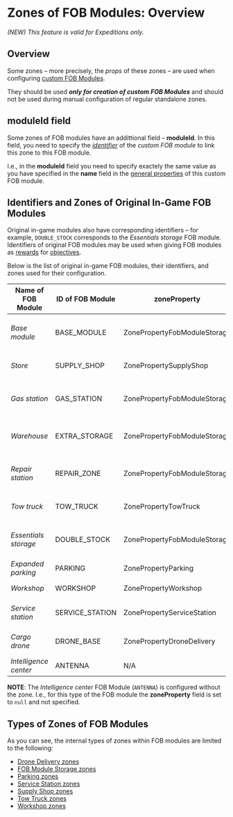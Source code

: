 # Zones of FOB Modules: Overview

*(NEW) This feature is valid for Expeditions only.*

## Overview
Some zones – more precisely, the *props* of these zones – are used when configuring [custom FOB Modules][custom_fob_modules].

They should be used ***only for creation of custom FOB Modules*** and should not be used during manual configuration of regular standalone zones.


## moduleId field
Some zones of FOB modules have an addittional field – **moduleId**. In this field, you need to specify the [*identifier*][fob_module_identifier] of the *custom FOB module* to link this zone to this FOB module. 

I.e., in the **moduleId** field you need to specify exactely the same value as you have specified in the **name** field in the [general properties][fob_module_identifier] of this custom FOB module.


## Identifiers and Zones of Original In-Game FOB Modules
Original in-game modules also have corresponding identifiers – for example, `DOUBLE_STOCK` corresponds to the *Essentials storage* FOB module. Identifiers of original FOB modules may be used when giving FOB modules as [rewards][rewards] for [objectives][objectives_overview].  

Below is the list of original in-game FOB modules, their identifiers, and zones used for their configuration.

| **Name of FOB Module**| **ID of FOB Module**| **zoneProperty**             | **Topic**          |
|-----------------------|---------------------|------------------------------|--------------------|
| *Base module*         | BASE_MODULE         | ZonePropertyFobModuleStorage | [FOB Module Storage zones](./fob_module_storage_zones.md) |
| *Store*               | SUPPLY_SHOP         | ZonePropertySupplyShop       | [Supply Shop zones](./supply_shop_zones.md) |
| *Gas station*         | GAS_STATION         | ZonePropertyFobModuleStorage | [FOB Module Storage zones](./fob_module_storage_zones.md) |
| *Warehouse*           | EXTRA_STORAGE       | ZonePropertyFobModuleStorage | [FOB Module Storage zones](./fob_module_storage_zones.md) |
| *Repair station*      | REPAIR_ZONE         | ZonePropertyFobModuleStorage | [FOB Module Storage zones](./fob_module_storage_zones.md) |
| *Tow truck*           | TOW_TRUCK           | ZonePropertyTowTruck         | [Tow Truck zones](./tow_truck_zones.md) |
| *Essentials storage*  | DOUBLE_STOCK        | ZonePropertyFobModuleStorage | [FOB Module Storage zones](./fob_module_storage_zones.md) |
| *Expanded parking*    | PARKING             | ZonePropertyParking          | [Parking zones](./parking_zones.md) |
| *Workshop*            | WORKSHOP            | ZonePropertyWorkshop         | [Workshop zones](./workshop_zones.md) |
| *Service station*     | SERVICE_STATION     | ZonePropertyServiceStation   | [Service Station zones](./service_station_zones.md) |
| *Cargo drone*         | DRONE_BASE          | ZonePropertyDroneDelivery    | [Drone Delivery zones](./drone_delivery_zones.md) |
| *Intelligence center* | ANTENNA             | N/A                          | N/A                |

**NOTE**: The *Intelligence center* FOB Module (`ANTENNA`) is configured without the zone. I.e., for this type of the FOB module the **zoneProperty** field is set to `null` and not specified.


## Types of Zones of FOB Modules
As you can see, the internal types of zones within FOB modules are limited to the following:

-   [Drone Delivery zones](./drone_delivery_zones.md)
-   [FOB Module Storage zones](./fob_module_storage_zones.md)
-   [Parking zones](./parking_zones.md)
-   [Service Station zones](./service_station_zones.md)
-   [Supply Shop zones](./supply_shop_zones.md)
-   [Tow Truck zones](./tow_truck_zones.md)
-   [Workshop zones](./workshop_zones.md)


[custom_fob_modules]: ./../../../../../custom_gameplay_entities/fob_modules/custom_fob_modules_overview.md
[fob_module_identifier]: ./../../../../../custom_gameplay_entities/fob_modules/general_properties_of_fob_modules.md
[rewards]: ./../../../objectives/objectives_in_expeditions/rewards.md
[objectives_overview]: ./../../../objectives/objectives_overview.md
